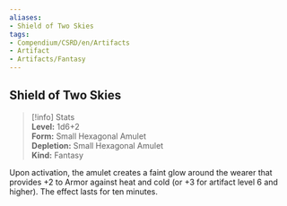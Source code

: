 ```yaml
---
aliases:
- Shield of Two Skies
tags:
- Compendium/CSRD/en/Artifacts
- Artifact
- Artifacts/Fantasy
---
```


  
## Shield of Two Skies  
>[!info] Stats  
> **Level:** 1d6+2  
> **Form:** Small Hexagonal Amulet  
> **Depletion:** Small Hexagonal Amulet  
> **Kind:** Fantasy
  
Upon activation, the amulet creates a faint glow around the wearer that provides +2 to Armor against heat and cold (or +3 for artifact level 6 and higher). The effect lasts for ten minutes.